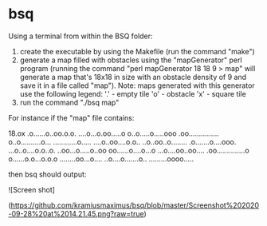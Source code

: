 # bsq

Using a terminal from within the BSQ folder:

1. create the executable by using the Makefile (run the command "make")
2. generate a map filled with obstacles using the "mapGenerator" perl program (running the command "perl mapGenerator 18 18 9 > map" will generate a map that's 18x18 in size with an obstacle density of 9 and save it in a file called "map"). Note: maps generated with this generator use the following legend:
'.' - empty tile
'o' - obstacle
'x' - square tile
3. run the command "./bsq map"

For instance if the "map" file contains:

18.ox
.o......o..oo.o.o.
....o...o.oo.....o
o..o.....o.....ooo
.oo...............
o..o..........o...
............o.....
....o..oo....o.o..
..o..oo..o........
.o.......o....ooo.
...o..o....o.o..o.
..oo...o.....o..oo
oo......o....o...o
...o....oo..oo....
.oo..............o
o......o.o...o.o.o
........oo...o....
..o....o.......o..
.........oooo.....

then bsq should output:

![Screen shot]

(https://github.com/kramiusmaximus/bsq/blob/master/Screenshot%202020-09-28%20at%2014.21.45.png?raw=true)
